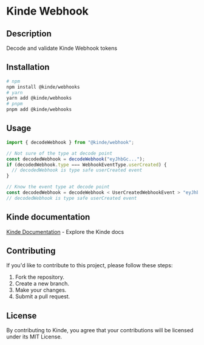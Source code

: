 # Kinde Webhook

## Description

Decode and validate Kinde Webhook tokens

## Installation

```bash
# npm
npm install @kinde/webhooks
# yarn
yarn add @kinde/webhooks
# pnpm
pnpm add @kinde/webhooks
```

## Usage

```js
import { decodeWebhook } from "@kinde/webhook";

// Not sure of the type at decode point
const decodedWebhook = decodeWebhook("eyJhbGc...");
if (decodedWebhook.type === WebhookEventType.userCreated) {
  // decodedWebhook is type safe userCreated event
}

// Know the event type at decode point
const decodedWebhook = decodeWebhook < UserCreatedWebhookEvent > "eyJhbGc...";
// decodedWebhook is type safe userCreated event
```

## Kinde documentation

[Kinde Documentation](https://kinde.com/docs/) - Explore the Kinde docs

## Contributing

If you'd like to contribute to this project, please follow these steps:

1. Fork the repository.
2. Create a new branch.
3. Make your changes.
4. Submit a pull request.

## License

By contributing to Kinde, you agree that your contributions will be licensed under its MIT License.
